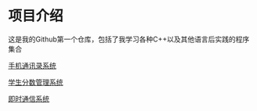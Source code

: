 # 项目介绍

这是我的Github第一个仓库，包括了我学习各种C++以及其他语言后实践的程序集合

[手机通讯录系统](https://github.com/ROBINwan999/RobinFirst-XXX/tree/main/ContactsSystem)

[学生分数管理系统](https://github.com/ROBINwan999/RobinFirst-XXX/tree/main/StudentMarkAnalysisSystem)

[即时通信系统](https://github.com/ROBINwan999/RobinFirst-XXX/tree/main/RealtimeChatSystem)

